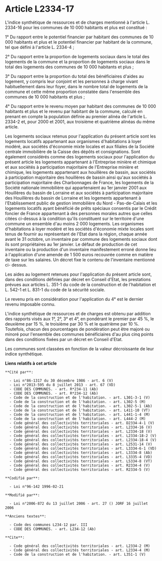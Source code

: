 # Article L2334-17

L'indice synthétique de ressources et de charges mentionné à l'article L. 2334-16 pour les communes de 10 000 habitants et
plus est constitué :

1° Du rapport entre le potentiel financier par habitant des communes de 10 000 habitants et plus et le potentiel financier
par habitant de la commune, tel que défini à l'article L. 2334-4 ;

2° Du rapport entre la proportion de logements sociaux dans le total des logements de la commune et la proportion de
logements sociaux dans le total des logements des communes de 10 000 habitants et plus ;

3° Du rapport entre la proportion du total des bénéficiaires d'aides au logement, y compris leur conjoint et les personnes à
charge vivant habituellement dans leur foyer, dans le nombre total de logements de la commune et cette même proportion
constatée dans l'ensemble des communes de 10 000 habitants et plus ;

4° Du rapport entre le revenu moyen par habitant des communes de 10 000 habitants et plus et le revenu par habitant de la
commune, calculé en prenant en compte la population définie au premier alinéa de l'article L. 2334-2 et, pour 2000 et 2001,
aux troisième et quatrième alinéas du même article.

Les logements sociaux retenus pour l'application du présent article sont les logements locatifs appartenant aux organismes
d'habitations à loyer modéré, aux sociétés d'économie mixte locales et aux filiales de la Société centrale immobilière de la
Caisse des dépôts et consignations. Sont également considérés comme des logements sociaux pour l'application du présent
article les logements appartenant à l'Entreprise minière et chimique et aux sociétés à participation majoritaire de
l'Entreprise minière et chimique, les logements appartenant aux houillères de bassin, aux sociétés à participation
majoritaire des houillères de bassin ainsi qu'aux sociétés à participation majoritaire des Charbonnages de France, les
logements de la Société nationale immobilière qui appartenaient au 1er janvier 2001 aux Houillères du bassin de Lorraine et
aux sociétés à participation majoritaire des Houillères du bassin de Lorraine et les logements appartenant à l'Etablissement
public de gestion immobilière du Nord - Pas-de-Calais et les logements locatifs ayant bénéficié de prêts spéciaux consentis
par le Crédit foncier de France appartenant à des personnes morales autres que celles citées ci-dessus à la condition qu'ils
constituent sur le territoire d'une commune un ensemble d'au moins 2 000 logements. Les organismes d'habitations à loyer
modéré et les sociétés d'économie mixte locales sont tenus de fournir au représentant de l'Etat dans la région, chaque année
avant le 31 octobre, un inventaire par commune des logements sociaux dont ils sont propriétaires au 1er janvier. Le défaut de
production de cet inventaire ou la production d'un inventaire manifestement erroné donne lieu à l'application d'une amende de
1 500 euros recouvrée comme en matière de taxe sur les salaires. Un décret fixe le contenu de l'inventaire mentionné ci-
dessus.

Les aides au logement retenues pour l'application du présent article sont, dans des conditions définies par décret en Conseil
d'Etat, les prestations prévues aux articles L. 351-1 du code de la construction et de l'habitation et L. 542-1 et L. 831-1
du code de la sécurité sociale.

Le revenu pris en considération pour l'application du 4° est le dernier revenu imposable connu.

L'indice synthétique de ressources et de charges est obtenu par addition des rapports visés aux 1°, 2°, 3° et 4°, en
pondérant le premier par 45 %, le deuxième par 15 %, le troisième par 30 % et le quatrième par 10 %. Toutefois, chacun des
pourcentages de pondération peut être majoré ou minoré pour l'ensemble des communes bénéficiaires d'au plus cinq points dans
des conditions fixées par un décret en Conseil d'Etat.

Les communes sont classées en fonction de la valeur décroissante de leur indice synthétique.

**Liens relatifs à cet article**

	**Cité par**:

	  - Loi n°86-1317 du 30 décembre 1986 - art. 6 (V)
	  - Loi n°2013-595 du 8 juillet 2013 - art. 67 (VD)
	  - CODE DES COMMUNES. - art. R*234-11 (Ab)
	  - CODE DES COMMUNES. - art. R*234-12 (Ab)
	  - Code de la construction et de l'habitation. - art. L301-3-1 (V)
	  - Code de la construction et de l'habitation. - art. L302-5 (M)
	  - Code de la construction et de l'habitation. - art. L302-5-1 (Ab)
	  - Code de la construction et de l'habitation. - art. L411-10 (VT)
	  - Code de la construction et de l'habitation. - art. L441-1-4 (M)
	  - Code de la construction et de l'habitation. - art. L444-2 (M)
	  - Code général des collectivités territoriales - art. D2334-4-1 (V)
	  - Code général des collectivités territoriales - art. L2334-16 (V)
	  - Code général des collectivités territoriales - art. L2334-18 (V)
	  - Code général des collectivités territoriales - art. L2334-18-2 (V)
	  - Code général des collectivités territoriales - art. L2334-18-4 (V)
	  - Code général des collectivités territoriales - art. L2531-14 (V)
	  - Code général des collectivités territoriales - art. L3334-6-1 (VD)
	  - Code général des collectivités territoriales - art. L3334-8 (Ab)
	  - Code général des collectivités territoriales - art. L3335-4 (VD)
	  - Code général des collectivités territoriales - art. L5334-8 (VT)
	  - Code général des collectivités territoriales - art. R2334-4 (V)
	  - Code général des collectivités territoriales - art. R2334-5 (V)

	**Codifié par**:

	  - Loi n°96-142 1996-02-21

	**Modifié par**:

	  - Loi n°2006-872 du 13 juillet 2006 - art. 27 () JORF 16 juillet 2006

	**Anciens textes**:

	  - Code des communes L234-12 par. III
	  - CODE DES COMMUNES. - art. L234-12 (Ab)

	**Cite**:

	  - Code général des collectivités territoriales - art. L2334-2 (M)
	  - Code général des collectivités territoriales - art. L2334-4 (M)
	  - Code de la construction et de l'habitation. - art. L351-1 (V)
